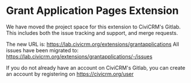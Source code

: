 Grant Application Pages Extension
=================================

We have moved the project space for this extension to CiviCRM's Gitlab.
This includes both the issue tracking and support, and merge requests.

The new URL is: https://lab.civicrm.org/extensions/grantapplications 
All issues have been migrated to:  https://lab.civicrm.org/extensions/grantapplications/-/issues 

If you do not already have an account on CiviCRM's Gitlab, you can create an account by registering on https://civicrm.org/user



